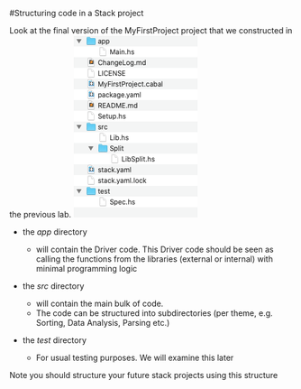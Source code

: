 #Structuring code in a Stack project

Look at the final version of the MyFirstProject project that we constructed in the previous lab. 
![structure of default stack structure(MyFirstProject)](./img/01.png)

- the *app* directory
  - will contain the Driver code. This Driver code should be seen as calling the functions from the libraries (external or internal) with minimal programming logic

- the *src* directory
  - will contain the main bulk of code. 
  - The code can be structured into subdirectories (per theme, e.g. Sorting, Data Analysis, Parsing etc.) 

- the *test* directory
  - For usual testing purposes. We will examine this later

Note you should structure your future stack projects using this structure

